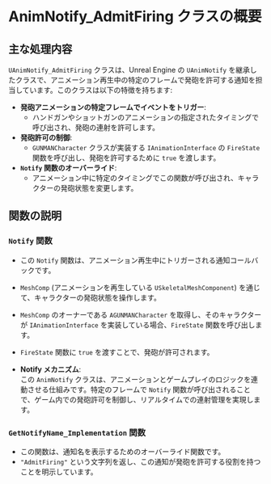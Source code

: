 # AnimNotify_AdmitFiring クラスの概要

## 主な処理内容

`UAnimNotify_AdmitFiring` クラスは、Unreal Engine の `UAnimNotify` を継承したクラスで、アニメーション再生中の特定のフレームで発砲を許可する通知を担当しています。このクラスは以下の特徴を持ちます:

- **発砲アニメーションの特定フレームでイベントをトリガー**:
  - ハンドガンやショットガンのアニメーションの指定されたタイミングで呼び出され、発砲の連射を許可します。
- **発砲許可の制御**:
  - `GUNMANCharacter` クラスが実装する `IAnimationInterface` の `FireState` 関数を呼び出し、発砲を許可するために `true` を渡します。
- **`Notify` 関数のオーバーライド**:
  - アニメーション中に特定のタイミングでこの関数が呼び出され、キャラクターの発砲状態を変更します。

## 関数の説明

### `Notify` 関数
- この `Notify` 関数は、アニメーション再生中にトリガーされる通知コールバックです。
- `MeshComp` (アニメーションを再生している `USkeletalMeshComponent`) を通じて、キャラクターの発砲状態を操作します。
- `MeshComp` のオーナーである `AGUNMANCharacter` を取得し、そのキャラクターが `IAnimationInterface` を実装している場合、`FireState` 関数を呼び出します。
- `FireState` 関数に `true` を渡すことで、発砲が許可されます。

- **Notify メカニズム**:  
この `AnimNotify` クラスは、アニメーションとゲームプレイのロジックを連動させる仕組みです。特定のフレームで `Notify` 関数が呼び出されることで、ゲーム内での発砲許可を制御し、リアルタイムでの連射管理を実現します。

### `GetNotifyName_Implementation` 関数
- この関数は、通知名を表示するためのオーバーライド関数です。
- `"AdmitFiring"` という文字列を返し、この通知が発砲を許可する役割を持つことを明示しています。